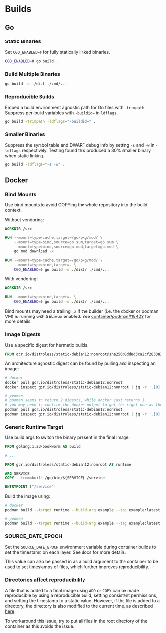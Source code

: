 # Builds

## Go

### Static Binaries

Set `CGO_ENABLED=0` for fully statically linked binaries.

```sh
CGO_ENABLED=0 go build .
```

### Build Multiple Binaries

```sh
go build -o ./dist ./cmd/...
```

### Reproducible Builds

Embed a build environment agnostic path for Go files with `-trimpath`. Suppress per-build variables with `-buildid=` in `ldflags`.

```sh
go build -trimpath -ldflags="-buildid=" .
```

### Smaller Binaries

Suppress the symbol table and DWARF debug info by setting `-s` and `-w` in `-ldflags` respectively. Testing found this produced a 30% smaller binary when static linking.

```sh
go build -ldflags="-s -w" .
```

## Docker

### Bind Mounts

Use bind mounts to avoid COPYing the whole repository into the build context.

Without vendoring:

```dockerfile
WORKDIR /src

RUN --mount=type=cache,target=/go/pkg/mod/ \
    --mount=type=bind,source=go.sum,target=go.sum \
    --mount=type=bind,source=go.mod,target=go.mod \
    go mod download -x

RUN --mount=type=cache,target=/go/pkg/mod/ \
    --mount=type=bind,target=. \
    CGO_ENABLED=0 go build -o ./dist/ ./cmd/...
```

With vendoring:

```dockerfile
WORKDIR /src

RUN --mount=type=bind,target=. \
    CGO_ENABLED=0 go build -o ./dist/ ./cmd/...
```

Bind mounts may need a trailing `,z` if the builder (i.e. the docker or podman VM) is running with SELinux enabled. See [container/podman#15423] for more details.

[container/podman#15423]: https://github.com/containers/podman/issues/15423

### Image Digests

Use a specific digest for hermetic builds.

```dockerfile
FROM gcr.io/distroless/static-debian12:nonroot@sha256:8dd8d3ca2cf283383304fd45a5c9c74d5f2cd9da8d3b077d720e264880077c65 AS runtime
```

An architecture agnostic digest can be found by pulling and inspecting an image:

```sh
# docker
docker pull gcr.io/distroless/static-debian12:nonroot
docker inspect gcr.io/distroless/static-debian12:nonroot | jq -r '.[0].RepoDigests[0]' | cut -d@ -f2

# podman
# podman seems to return 2 digests, while docker just returns 1.
# you may need to confirm the docker output to get the right one as they're ordered alphabetically.
podman pull gcr.io/distroless/static-debian12:nonroot
podman inspect gcr.io/distroless/static-debian12:nonroot | jq -r '.[0].RepoDigests[]' | cut -d@ -f2
```

### Generic Runtime Target

Use build args to switch the binary present in the final image:

```dockerfile
FROM golang:1.23-bookworm AS build

# ...

FROM gcr.io/distroless/static-debian12:nonroot AS runtime

ARG SERVICE
COPY --from=build /go/bin/${SERVICE} /service

ENTRYPOINT ["/service"]
```

Build the image using:

```sh
# docker
podman build --target runtime --build-arg example --tag example:latest .

# podman
podman build --target runtime --build-arg example --tag example:latest .
```

### SOURCE_DATE_EPOCH

Set the `SOURCE_DATE_EPOCH` environment variable during container builds to set the timestamp on each layer. See [docs](https://docs.docker.com/build/ci/github-actions/reproducible-builds/) for more details.

This value can also be passed in as a build argument to the container to be used to set timestamps of files, which further improves reproducibility.

### Directories affect reproducibility

A file that is added to a final image using `ADD` or `COPY` can be made reproducible by using a reproducible build, setting consistent permissions, and setting the timestamp to a static value. However, if the file is added to a directory, the directory is also modified to the current time, as described [here](https://github.com/moby/moby/issues/47438).

To workaround this issue, try to put all files in the root directory of the container as this avoids the issue.
